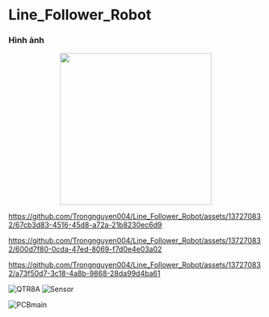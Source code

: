 # Line_Follower_Robot
### Hình ảnh

<p align="center">
    <img src="https://github.com/Trongnguyen004/Line_Follower_Robot/assets/137270832/636a8158-ef70-4ea3-ab32-5f134e529e24" width="300">
</p>



https://github.com/Trongnguyen004/Line_Follower_Robot/assets/137270832/67cb3d83-4516-45d8-a72a-21b8230ec6d9

https://github.com/Trongnguyen004/Line_Follower_Robot/assets/137270832/600d7f80-0cda-47ed-8069-f7d0e4e03a02

https://github.com/Trongnguyen004/Line_Follower_Robot/assets/137270832/a73f50d7-3c18-4a8b-9868-28da99d4ba61




![QTR8A](https://github.com/Trongnguyen004/Line_Follower_Robot/assets/137270832/ba0740fd-513c-4a2f-a0d6-2e8b6d2b3a41)
![Sensor](https://github.com/Trongnguyen004/Line_Follower_Robot/assets/137270832/5bda47f6-b95c-4b3c-8606-9612b6f7ee98)

![PCBmain](https://github.com/Trongnguyen004/Line_Follower_Robot/assets/137270832/5ab86eb6-c283-4017-9f78-97715a68e9a8)

